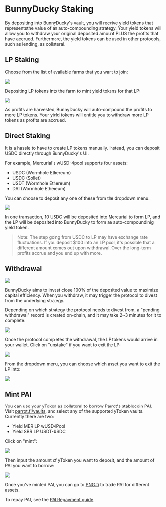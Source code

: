 # BunnyDucky Staking

By depositing into BunnyDucky's vault, you will receive yield tokens that representsthe value of an auto-compounding strategy. Your yield tokens will allow you to withdraw your original deposited amount PLUS the profits that have accrued. Furthermore, the yield tokens can be used in other protocols, such as lending, as collateral.

## LP Staking

Choose from the list of available farms that you want to join:

![](./ystaking/choose-farm.jpeg)

Depositing LP tokens into the farm to mint yield tokens for that LP:

![](./ystaking/deposit-lp.jpeg)

As profits are harvested, BunnyDucky will auto-compound the profits to more LP tokens. Your yield tokens will entitle you to withdraw more LP tokens as profits are accrued.

## Direct Staking

It is a hassle to have to create LP tokens manually. Instead, you can deposit USDC directly through BunnyDucky's UI.

For example, Mercurial's wUSD-4pool supports four assets:

- USDC (Wormhole Ethereum)
- USDC (Sollet)
- USDT (Wormhole Ethereum)
- DAI (Wormhole Ethereum)

You can choose to deposit any one of these from the dropdown menu:

![](./ystaking/deposit-usdc.jpeg)

In one transaction, 10 USDC will be deposited into Mercurial to form LP, and the LP will be deposited into BunnyDucky to form an auto-compoundinig yield token.

> Note: The step going from USDC to LP may have exchange rate fluctuations. If
> you deposit \$100 into an LP pool, it's possible that a different amount comes
> out upon withdrawal. Over the long-term profits accrue and you end up with
> more.

## Withdrawal

![](./ystaking/withdraw.jpeg)

BunnyDucky aims to invest close 100% of the deposited value to maximize capital efficiency. When you withdraw, it may trigger the protocol to divest from the underlying strategy.

Depending on which strategy the protocol needs to divest from, a "pending withdrawal" record is created on-chain, and it may take 2~3 minutes for it to complete:

![](./ystaking/pending-withdrawal.jpeg)

Once the protocol completes the withdrawal, the LP tokens would arrive in your wallet. Click on "unstake" if you want to exit the LP:

![](./ystaking/your-lp.jpeg)

From the dropdown menu, you can choose which asset you want to exit the LP into:

![](./ystaking/unstake-LP.jpeg)

## Mint PAI

You can use your yToken as collateral to borrow Parrot's stablecoin PAI. Visit [parrot.fi/vaults](parrot.fi/vaults), and select any of the supported yToken vaults. Currently there are two:

- Yield MER LP wUSD4Pool
- Yield SBR LP USDT-USDC

Click on "mint":

![](./ystaking/ytoken-vault-select.jpeg)

Then input the amount of yToken you want to deposit, and the amount of PAI you want to borrow:

![](./ystaking/ytoken-mint-pai.jpeg)

Once you've minted PAI, you can go to [PNG.fi](https://app.png.fi/swap) to trade PAI for different assets.

To repay PAI, see the [PAI Repayment guide](https://doc.parrot.fi/guide/pai.html#repay-pai).
